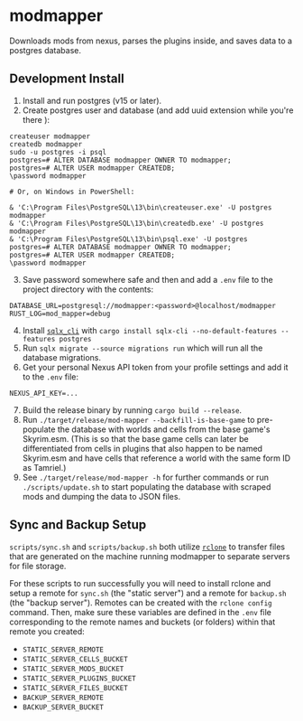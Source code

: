 # modmapper

Downloads mods from nexus, parses the plugins inside, and saves data to a postgres database.

## Development Install

1. Install and run postgres (v15 or later).
2. Create postgres user and database (and add uuid extension while you're there
   ):

```
createuser modmapper
createdb modmapper
sudo -u postgres -i psql
postgres=# ALTER DATABASE modmapper OWNER TO modmapper;
postgres=# ALTER USER modmapper CREATEDB;
\password modmapper

# Or, on Windows in PowerShell:

& 'C:\Program Files\PostgreSQL\13\bin\createuser.exe' -U postgres modmapper
& 'C:\Program Files\PostgreSQL\13\bin\createdb.exe' -U postgres modmapper
& 'C:\Program Files\PostgreSQL\13\bin\psql.exe' -U postgres
postgres=# ALTER DATABASE modmapper OWNER TO modmapper;
postgres=# ALTER USER modmapper CREATEDB;
\password modmapper
```

3. Save password somewhere safe and then and add a `.env` file to the project
   directory with the contents:

```
DATABASE_URL=postgresql://modmapper:<password>@localhost/modmapper
RUST_LOG=mod_mapper=debug
```

4. Install
   [`sqlx_cli`](https://github.com/launchbadge/sqlx/tree/master/sqlx-cli) with
   `cargo install sqlx-cli --no-default-features --features postgres`
5. Run `sqlx migrate --source migrations run` which will run all the database migrations.
6. Get your personal Nexus API token from your profile settings and add it to
   the `.env` file:

```
NEXUS_API_KEY=...
```

7. Build the release binary by running `cargo build --release`.
8. Run `./target/release/mod-mapper --backfill-is-base-game` to pre-populate the
   database with worlds and cells from the base game's Skyrim.esm. (This is so
   that the base game cells can later be differentiated from cells in plugins that
   also happen to be named Skyrim.esm and have cells that reference a world with
   the same form ID as Tamriel.)
9. See `./target/release/mod-mapper -h` for further commands or run `./scripts/update.sh` to start populating the database with scraped mods and dumping the data to JSON files.

## Sync and Backup Setup

`scripts/sync.sh` and `scripts/backup.sh` both utilize [`rclone`](https://rclone.org) to transfer files that are generated on the machine running modmapper to separate servers for file storage.

For these scripts to run successfully you will need to install rclone and setup a remote for `sync.sh` (the "static server") and a remote for `backup.sh` (the "backup server"). Remotes can be created with the `rclone config` command. Then, make sure these variables are defined in the `.env` file corresponding to the remote names and buckets (or folders) within that remote you created:

- `STATIC_SERVER_REMOTE`
- `STATIC_SERVER_CELLS_BUCKET`
- `STATIC_SERVER_MODS_BUCKET`
- `STATIC_SERVER_PLUGINS_BUCKET`
- `STATIC_SERVER_FILES_BUCKET`
- `BACKUP_SERVER_REMOTE`
- `BACKUP_SERVER_BUCKET`

